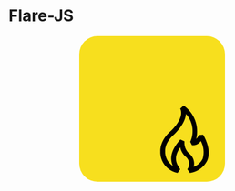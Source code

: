# Flare-JS

<p style="border-radius: 32px;" align="center"><img style="border-radius: 32px;" src="https://github.com/kayyraa/Flare-JS/blob/main/resources/icon.png" alt="Flare-JS Icon"></p>
